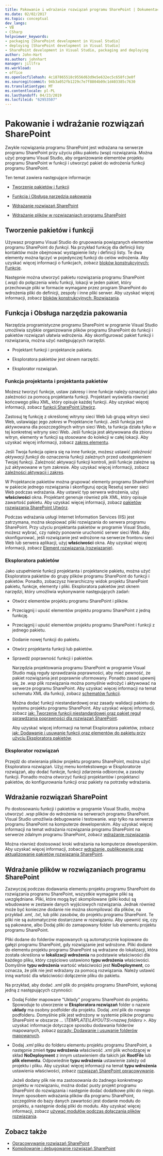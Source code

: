 ```yaml
---
title: Pakowanie i wdrażanie rozwiązań programu SharePoint | Dokumentacja firmy Microsoft
ms.date: 02/02/2017
ms.topic: conceptual
dev_langs:
- VB
- CSharp
helpviewer_keywords:
- packaging [SharePoint development in Visual Studio]
- deploying [SharePoint development in Visual Studio]
- SharePoint development in Visual Studio, packaging and deploying
author: John-Hart
ms.author: johnhart
manager: jillfra
ms.workload:
- office
ms.openlocfilehash: 4c187865518c9556d63d9e5e632ec5c658fc3e0f
ms.sourcegitcommit: 94b3a052fb1229c7e7f8804b09c1d403385c7630
ms.translationtype: MT
ms.contentlocale: pl-PL
ms.lasthandoff: 04/23/2019
ms.locfileid: "62953507"
---
```

# <a name="package-and-deploy-sharepoint-solutions"></a>Pakowanie i wdrażanie rozwiązań SharePoint
  Zwykle rozwiązania programu SharePoint jest wdrażana na serwerze programu SharePoint przy użyciu pliku pakietu (wsp) rozwiązania. Można użyć programu Visual Studio, aby organizowanie elementów projektu programu SharePoint w funkcji i utworzyć pakiet do wdrożenia funkcji programu SharePoint.

 Ten temat zawiera następujące informacje:

- [Tworzenie pakietów i funkcji](#create-features-and-packages)

- [Funkcja i Obsługa narzędzia pakowania](#feature-and-packaging-tool-support)

- [Wdrażanie rozwiązań SharePoint](#deploy-sharepoint-solutions)

- [Wdrażanie plików w rozwiązaniach programu SharePoint](#deploy-files-in-sharepoint-solutions)

## <a name="create-features-and-packages"></a>Tworzenie pakietów i funkcji
 Używasz programu Visual Studio do grupowania powiązanych elementów programu SharePoint do *funkcji*. Na przykład funkcję dla definicji listy kontaktów może obejmować wystąpienie listy i definicji listy. Te dwa elementy można łączyć w pojedynczej funkcji do celów wdrożenia. Aby uzyskać więcej informacji o funkcjach, zobacz [bloków konstrukcyjnych: Funkcje](http://go.microsoft.com/fwlink/?LinkID=169183).

 Następnie można utworzyć pakietu rozwiązania programu SharePoint (*.wsp*) do połączenia wielu funkcji, lokacji w jeden pakiet, który przechowuje pliki w formacie wymagane przez program SharePoint do wdrożenia pliki do definicji, zespoły i inne pliki serwer. Aby uzyskać więcej informacji, zobacz [bloków konstrukcyjnych: Rozwiązania](http://go.microsoft.com/fwlink/?LinkID=169186).

## <a name="feature-and-packaging-tool-support"></a>Funkcja i Obsługa narzędzia pakowania
 Narzędzia programistyczne programu SharePoint w programie Visual Studio umożliwia szybkie organizowanie plików programu SharePoint do funkcji i pakietów rozwiązań ułatwia wdrożenia. Aby skonfigurować pakiet funkcji i rozwiązania, można użyć następujących narzędzi.

- Projektant funkcji i projektancie pakietu.

- Eksploratora pakietów jest oknem narzędzi.

- Eksplorator rozwiązań.

### <a name="feature-designer-and-package-designer"></a>Funkcja projektanta i projektanta pakietów
 Możesz tworzyć funkcje, ustaw zakresy i inne funkcje należy oznaczyć jako zależności za pomocą projektanta funkcji. Projektant wyświetla również końcowego pliku XML, który opisuje każdej funkcji. Aby uzyskać więcej informacji, zobacz [funkcji SharePoint Utwórz](../sharepoint/creating-sharepoint-features.md).

 Zastosuj tę funkcję z określonej witryny sieci Web lub grupą witryn sieci Web, ustawiając jego *zakres* w Projektancie funkcji. Jeśli funkcja jest aktywowana dla poszczególnych witryn sieci Web, ta funkcja działa tylko w tej konkretnej witryny sieci Web. Jeśli funkcja jest aktywowana dla zbioru witryn, elementy w funkcji są stosowane do kolekcji w całej lokacji. Aby uzyskać więcej informacji, zobacz [zakres elementu](http://go.microsoft.com/fwlink/?LinkID=169189).

 Jeśli Twoja funkcja opiera się na inne funkcje, możesz ustawić *zależność aktywacji funkcji* do oznaczenia funkcji zależnych przed udostępnieniem Twojej funkcji. Zależność aktywacji funkcji kontroli, jeśli funkcje zależne są już aktywowane w tym zakresie. Aby uzyskać więcej informacji, zobacz [zależności aktywacji i zakres](http://go.microsoft.com/fwlink/?LinkID=169190).

 W Projektancie pakietów można grupować elementy programu SharePoint w pakiecie jednego rozwiązania i skonfiguruj opcję Resetuj serwer sieci Web podczas wdrażania. Aby ustawić typ serwera wdrożenia, użyj **właściwości** okna. Projektant generuje również plik XML, który opisuje zawartość pakietu. Aby uzyskać więcej informacji, zobacz [pakietów rozwiązania SharePoint Utwórz](../sharepoint/creating-sharepoint-solution-packages.md).

 Podczas wdrażania usługi Internet Information Services (IIS) jest zatrzymana, można skopiować pliki rozwiązania do serwera programu SharePoint. Przy użyciu projektanta pakietów w programie Visual Studio, możesz wybrać, czy należy ponownie uruchomić serwer sieci Web. Aby skonfigurować, jeśli rozwiązanie jest wdrożone na serwerze frontonu sieci Web lub serwera aplikacji, użyj **właściwości** okna. Aby uzyskać więcej informacji, zobacz [Element rozwiązania (rozwiązanie)](http://go.microsoft.com/fwlink/?LinkID=169191).

### <a name="packaging-explorer"></a>Eksploratora pakietów
 Jako uzupełnienie funkcji projektanta i projektancie pakietu, można użyć Eksploratora pakietów do grupy plików programu SharePoint do funkcji i pakietów. Ponadto, zobaczysz hierarchiczny widok projektu SharePoint pakietu, funkcje, elementy i pliki. Eksploratora pakietów jest oknem narzędzi, który umożliwia wykonywanie następujących zadań:

- Otwórz elementów projektu programu SharePoint i plików.

- Przeciągnij i upuść elementów projektu programu SharePoint z jedną funkcję.

- Przeciągnij i upuść elementów projektu programu SharePoint i funkcji z jednego pakietu.

- Dodanie nowej funkcji do pakietu.

- Otwórz projektanta funkcji lub pakietów.

- Sprawdź poprawność funkcji i pakietów.

  Narzędzia projektowania programu SharePoint w programie Visual Studio mają reguły sprawdzania poprawności, aby mieć pewność, że pakiet rozwiązania jest poprawnie uformowany. Ponadto zasad upewnij się, że *.wsp* plik rozwiązania można pomyślnie wdrożyć i aktywować na serwerze programu SharePoint. Aby uzyskać więcej informacji na temat schematu XML dla funkcji, zobacz [schematów funkcji](http://go.microsoft.com/fwlink/?LinkID=169192).

  Można dodać funkcji niestandardowej oraz zasady walidacji pakietu do systemu projektu programu SharePoint. Aby uzyskać więcej informacji, zobacz [jak: Tworzenie funkcji niestandardowej oraz pakiet reguł sprawdzania poprawności dla rozwiązań SharePoint](../sharepoint/how-to-create-custom-feature-and-package-validation-rules-for-sharepoint-solutions.md).

  Aby uzyskać więcej informacji na temat Eksploratora pakietów, zobacz [jak: Dodawanie i usuwanie funkcji oraz elementów do pakietu przy użyciu Eksploratora pakietów](../sharepoint/how-to-add-and-remove-features-and-items-to-a-package-by-using-the-packaging-explorer.md).

### <a name="solution-explorer"></a>Eksplorator rozwiązań
 Przejdź do otwierania plików projektu programu SharePoint, można użyć Eksploratora rozwiązań. Użyj menu kontekstowego w Eksploratorze rozwiązań, aby dodać funkcje, funkcji zdarzenia odbiorców, a zasoby funkcji. Ponadto można otworzyć funkcji projektantów i projektanci pakietów, do konfigurowania funkcji oraz pakiety na potrzeby wdrażania.

## <a name="deploy-sharepoint-solutions"></a>Wdrażanie rozwiązań SharePoint
 Po dostosowaniu funkcji i pakietów w programie Visual Studio, można utworzyć *.wsp* plików do wdrożenia na serwerach programu SharePoint. Visual Studio umożliwia debugowanie i testowanie. *wsp* tylko na serwerze programu SharePoint na komputerze deweloperskim. Aby uzyskać więcej informacji na temat wdrażania rozwiązania programu SharePoint na serwerze zdalnym programu SharePoint, zobacz [wdrażanie rozwiązania](http://go.microsoft.com/fwlink/?LinkID=169194).

 Można również dostosować kroki wdrażania na komputerze deweloperskim. Aby uzyskać więcej informacji, zobacz [wdrażanie, publikowanie oraz aktualizowanie pakietów rozwiązania SharePoint](../sharepoint/deploying-publishing-and-upgrading-sharepoint-solution-packages.md).

## <a name="deploy-files-in-sharepoint-solutions"></a>Wdrażanie plików w rozwiązaniach programu SharePoint
 Zazwyczaj podczas dodawania elementu projektu programu SharePoint do rozwiązania programu SharePoint, wszystkie wymagane pliki są uwzględniane. Pliki, które mogą być skompilowane (pliki kodu) są wbudowane w zestawie danych wyjściowych rozwiązania. Jednak również może być konieczne dodanie nie można skompilować dla plików, na przykład *.xml*, *.txt*, lub pliki zasobów, do projektu programu SharePoint. Te pliki nie są automatycznie dostarczane w rozwiązaniu. Aby upewnić się, czy są pakowane, albo Dodaj pliki do zamapowany folder lub elementu projektu programu SharePoint.

 Pliki dodane do folderów mapowanych są automatycznie kopiowane do gałęzi programu SharePoint, gdy rozwiązanie jest wdrożone. Pliki dodane do elementu projektu programu SharePoint są wdrażane do lokalizacji, która została określona w **lokalizacji wdrożenia** na podstawie właściwości dla każdego pliku, który częściowo ustawiono **typu wdrożenia** właściwości. Domyślnie **typu wdrożenia** wartość właściwości jest **NoDeployment**, co oznacza, że plik nie jest wdrażany za pomocą rozwiązania. Należy ustawić inną wartość dla właściwości dołączenie pliku do pakietu.

 Na przykład, aby dodać *.xml* plik do projektu programu SharePoint, wykonaj jedną z następujących czynności:

- Dodaj Folder mapowane "Układy" programu SharePoint do projektu. Spowoduje to utworzenie w **Eksploratora rozwiązań** folder o nazwie **układy** ma osobny podfolder dla projektu. Dodaj *.xml* plik do nowego podfolderu. Domyślnie plik jest wdrożony w systemie plików programu SharePoint w obszarze *... \TEMPLATE\LAYOUTS\\\<nazwę folderu >*. Aby uzyskać informacje dotyczące sposobu dodawania folderów mapowanych, zobacz [porady: Dodawanie i usuwanie folderów mapowanych](../sharepoint/how-to-add-and-remove-mapped-folders.md).

- Dodaj *.xml* pliku do folderu elementu projektu programu SharePoint, a następnie zmień **typu wdrożenia** właściwość *.xml* plik wchodzącej w skład **NoDeployment**  z innym ustawieniem dla takich jak **RootFile** lub **plik elementu**. Odpowiednie **typu wdrożenia** ustawienie zależy od projektu i pliku. Aby uzyskać więcej informacji na temat **typu wdrożenia** ustawienia właściwości, zobacz [rozwiązań SharePoint opracowywanie](../sharepoint/developing-sharepoint-solutions.md).

  Jeżeli dodany plik nie ma zastosowania do żadnego konkretnego projektu w rozwiązaniu, można dodać pusty projekt programu SharePoint do rozwiązania i następnie dodać dodatkowe pliki do niego. Innym sposobem wdrażania plików dla programu SharePoint, szczególnie do bazy danych zawartości jest dodanie modułu do projektu, a następnie dodaj pliki do modułu. Aby uzyskać więcej informacji, zobacz [używać modułów podczas dołączania plików rozwiązania](../sharepoint/using-modules-to-include-files-in-the-solution.md).

## <a name="see-also"></a>Zobacz także
- [Opracowywanie rozwiązań SharePoint](../sharepoint/developing-sharepoint-solutions.md)
- [Kompilowanie i debugowanie rozwiązań SharePoint](../sharepoint/building-and-debugging-sharepoint-solutions.md)
